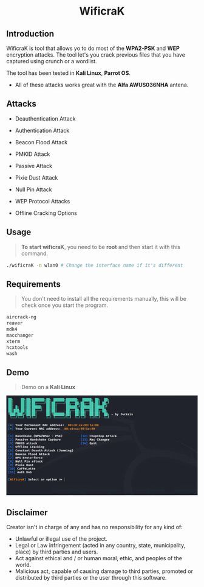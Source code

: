 <p align="center">
  <h1 align="center">WificraK</h1>
</p>

## Introduction

WificraK is tool that allows yo to do most of the **WPA2-PSK** and **WEP** encryption attacks. The tool let's you crack previous files that you have captured using crunch or a wordlist.

The tool has been tested in **Kali Linux**, **Parrot OS**.

- All of these attacks works great with the **Alfa AWUS036NHA** antena.

## Attacks

- Deauthentication Attack

- Authentication Attack

- Beacon Flood Attack

- PMKID Attack

- Passive Attack

- Pixie Dust Attack

- Null Pin Attack

- WEP Protocol Attacks

- Offline Cracking Options 


## Usage

> **To start wificraK**, you need to be **root** and then start it with this command.

```sh
./wificraK -n wlan0 # Change the interface name if it's different
```
## Requirements

> You don't need to install all the requirements manually, this will be check once you start the program.

    aircrack-ng
    reaver
    mdk4
    macchanger
    xterm
    hcxtools
    wash

## Demo

> Demo on a **Kali Linux**


![](wificraK_image.png)



## Disclaimer

Creator isn't in charge of any and has no responsibility for any kind of:

- Unlawful or illegal use of the project.
- Legal or Law infringement (acted in any country, state, municipality, place) by third parties and users.
- Act against ethical and / or human moral, ethic, and peoples of the world.
- Malicious act, capable of causing damage to third parties, promoted or distributed by third parties or the user through this software.

